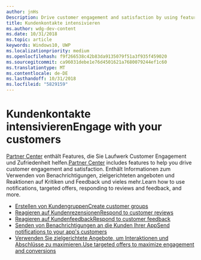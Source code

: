 ```yaml
---
author: jnHs
Description: Drive customer engagement and satisfaction by using features like notifications, targeted offers, responding to reviews and feedback, and more.
title: Kundenkontakte intensivieren
ms.author: wdg-dev-content
ms.date: 10/31/2018
ms.topic: article
keywords: Windows10, UWP
ms.localizationpriority: medium
ms.openlocfilehash: f9f266538c42b83da9135079f51a3f935f459020
ms.sourcegitcommit: ca96031debe1e76d4501621a7680079244ef1c60
ms.translationtype: MT
ms.contentlocale: de-DE
ms.lasthandoff: 10/31/2018
ms.locfileid: "5829159"
---
```

# <a name="engage-with-your-customers"></a><span data-ttu-id="0d687-103">Kundenkontakte intensivieren</span><span class="sxs-lookup"><span data-stu-id="0d687-103">Engage with your customers</span></span>

<span data-ttu-id="0d687-104">[Partner Center](https://partner.microsoft.com/dashboard) enthält Features, die Sie Laufwerk Customer Engagement und Zufriedenheit helfen.</span><span class="sxs-lookup"><span data-stu-id="0d687-104">[Partner Center](https://partner.microsoft.com/dashboard) includes features to help you drive customer engagement and satisfaction.</span></span> <span data-ttu-id="0d687-105">Enthält Informationen zum Verwenden von Benachrichtigungen, zielgerichteten angeboten und Reaktionen auf Kritiken und Feedback und vieles mehr.</span><span class="sxs-lookup"><span data-stu-id="0d687-105">Learn how to use notifications, targeted offers, responding to reviews and feedback, and more.</span></span>

-   [<span data-ttu-id="0d687-106">Erstellen von Kundengruppen</span><span class="sxs-lookup"><span data-stu-id="0d687-106">Create customer groups</span></span>](create-customer-groups.md)
-   [<span data-ttu-id="0d687-107">Reagieren auf Kundenrezensionen</span><span class="sxs-lookup"><span data-stu-id="0d687-107">Respond to customer reviews</span></span>](respond-to-customer-reviews.md)
-   [<span data-ttu-id="0d687-108">Reagieren auf Kundenfeedback</span><span class="sxs-lookup"><span data-stu-id="0d687-108">Respond to customer feedback</span></span>](respond-to-customer-feedback.md)
-   [<span data-ttu-id="0d687-109">Senden von Benachrichtigungen an die Kunden Ihrer App</span><span class="sxs-lookup"><span data-stu-id="0d687-109">Send notifications to your app's customers</span></span>](send-push-notifications-to-your-apps-customers.md)
-   [<span data-ttu-id="0d687-110">Verwenden Sie zielgerichtete Angebote, um Interaktionen und Abschlüsse zu maximieren.</span><span class="sxs-lookup"><span data-stu-id="0d687-110">Use targeted offers to maximize engagement and conversions</span></span>](use-targeted-offers-to-maximize-engagement-and-conversions.md)

 
